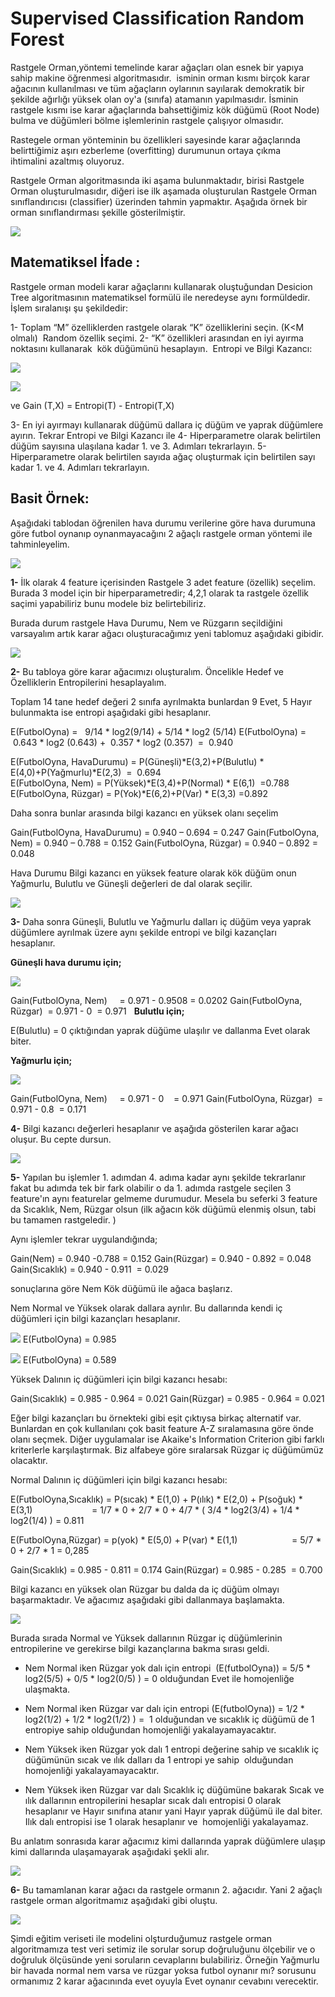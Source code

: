 # Supervised Classification Random Forest

Rastgele Orman,yöntemi temelinde karar ağaçları olan esnek bir yapıya sahip makine öğrenmesi algoritmasıdır. 
isminin orman kısmı birçok karar ağacının kullanılması ve tüm ağaçların oylarının sayılarak demokratik bir şekilde ağırlığı yüksek olan oy'a (sınıfa) atamanın yapılmasıdır.
İsminin rastgele kısmı ise karar ağaçlarında bahsettiğimiz kök düğümü (Root Node) bulma ve düğümleri bölme işlemlerinin rastgele çalışıyor olmasıdır. 

Rastegele orman yönteminin bu özellikleri sayesinde karar ağaçlarında belirttiğimiz aşırı ezberleme (overfitting) durumunun ortaya çıkma ihtimalini azaltmış oluyoruz.

Rastgele Orman algoritmasında iki aşama bulunmaktadır, birisi Rastgele Orman oluşturulmasıdır, diğeri ise ilk aşamada oluşturulan Rastgele Orman sınıflandırıcısı (classifier) üzerinden tahmin yapmaktır.
Aşağıda örnek bir orman sınıflandırması şekille gösterilmiştir.


![](../images/rf1.png)


## Matematiksel İfade :

Rastgele orman modeli karar ağaçlarını kullanarak oluştuğundan Desicion Tree algoritmasının matematiksel formülü ile neredeyse aynı formüldedir.  İşlem sıralanışı şu şekildedir:

1- Toplam “M” özelliklerden rastgele olarak “K” özelliklerini seçin. (K<M olmalı) 
Random özellik seçimi.
2- “K” özellikleri arasından en iyi ayırma noktasını kullanarak  kök düğümünü hesaplayın. 
Entropi ve Bilgi Kazancı: 

![](../images/rf2.png)

![](../images/rf3.png)

ve Gain (T,X) = Entropi(T) - Entropi(T,X)

3- En iyi ayırmayı kullanarak düğümü dallara iç düğüm ve yaprak düğümlere ayırın.
Tekrar Entropi ve Bilgi Kazancı ile
4- Hiperparametre olarak belirtilen düğüm sayısına ulaşılana kadar 1. ve 3. Adımları tekrarlayın.
5-  Hiperparametre olarak belirtilen  sayıda ağaç oluşturmak için belirtilen sayı kadar 1. ve 4. Adımları tekrarlayın.


## Basit Örnek:

Aşağıdaki tablodan öğrenilen hava durumu verilerine göre hava durumuna göre futbol oynanıp oynanmayacağını 2 ağaçlı rastgele orman yöntemi ile tahminleyelim.

![](../images/rf4.png)

**1-** İlk olarak 4 feature içerisinden Rastgele 3 adet feature (özellik) seçelim. Burada 3 model için bir hiperparametredir; 4,2,1 olarak ta rastgele özellik saçimi yapabiliriz bunu modele biz belirtebiliriz.

Burada durum rastgele Hava Durumu, Nem ve Rüzgarın seçildiğini varsayalım artık karar ağacı oluşturacağımız yeni tablomuz aşağıdaki gibidir.

![](../images/rf5.png)

**2-** Bu tabloya göre karar ağacımızı oluşturalım. Öncelikle Hedef ve Özelliklerin Entropilerini hesaplayalım.

Toplam 14 tane hedef değeri 2 sınıfa ayrılmakta bunlardan 9 Evet, 5 Hayır bulunmakta ise entropi aşağıdaki gibi hesaplanır.

E(FutbolOyna) =   9/14 * log2(9/14) + 5/14 * log2 (5/14)
E(FutbolOyna) =   0.643 * log2 (0.643) +  0.357 * log2 (0.357)  =  0.940   

E(FutbolOyna, HavaDurumu) = P(Güneşli)*E(3,2)+P(Bulutlu) * E(4,0)+P(Yağmurlu)*E(2,3)   =  0.694  
E(FutbolOyna, Nem) = P(Yüksek)*E(3,4)+P(Normal) * E(6,1)  =0.788   
E(FutbolOyna, Rüzgar) = P(Yok)*E(6,2)+P(Var) * E(3,3) =0.892 

Daha sonra bunlar arasında bilgi kazancı en yüksek olanı seçelim

Gain(FutbolOyna, HavaDurumu) = 0.940 – 0.694 = 0.247
Gain(FutbolOyna, Nem) = 0.940 – 0.788 = 0.152
Gain(FutbolOyna, Rüzgar) = 0.940 – 0.892 = 0.048

Hava Durumu Bilgi kazancı en yüksek feature olarak kök düğüm onun Yağmurlu, Bulutlu ve Güneşli değerleri de dal olarak seçilir.  

![](../images/rf6.png)

**3-** Daha sonra Güneşli, Bulutlu ve Yağmurlu dalları iç düğüm veya yaprak düğümlere ayrılmak üzere aynı şekilde entropi ve bilgi kazançları hesaplanır. 

**Güneşli hava durumu için;** 

![](../images/rf7.png)

Gain(FutbolOyna, Nem)     = 0.971 - 0.9508 = 0.0202
Gain(FutbolOyna, Rüzgar)  = 0.971 - 0  = 0.971
 
**Bulutlu için;**

E(Bulutlu) = 0 çıktığından yaprak düğüme ulaşılır ve dallanma Evet olarak biter.

**Yağmurlu için;**

![](../images/rf8.png)

Gain(FutbolOyna, Nem)     = 0.971 - 0    = 0.971
Gain(FutbolOyna, Rüzgar)  = 0.971 - 0.8  = 0.171

**4-** Bilgi kazancı değerleri hesaplanır ve aşağıda gösterilen karar ağacı oluşur. Bu cepte dursun.

![](../images/rf9.png)

**5-** Yapılan bu işlemler 1. adımdan 4. adıma kadar aynı şekilde tekrarlanır fakat bu adımda tek bir fark olabilir o da 1. adımda rastgele seçilen 3 feature'ın aynı featurelar gelmeme durumudur. Mesela bu seferki 3 feature da Sıcaklık, Nem, Rüzgar olsun (ilk ağacın kök düğümü elenmiş olsun, tabi bu tamamen rastgeledir. )

Aynı işlemler tekrar uygulandığında;

Gain(Nem) = 0.940 -0.788 = 0.152
Gain(Rüzgar) = 0.940 - 0.892 = 0.048
Gain(Sıcaklık) = 0.940 - 0.911  = 0.029

sonuçlarına göre Nem Kök düğümü ile ağaca başlarız.

Nem Normal ve Yüksek olarak dallara ayrılır. Bu dallarında kendi iç düğümleri için bilgi kazançları hesaplanır.

![](../images/rf10.png)
E(FutbolOyna) = 0.985

![](../images/rf11.png)
E(FutbolOyna) = 0.589


Yüksek Dalının iç düğümleri için bilgi kazancı hesabı:


Gain(Sıcaklık) = 0.985 - 0.964 = 0.021
Gain(Rüzgar) = 0.985 - 0.964 = 0.021

Eğer bilgi kazançları bu örnekteki gibi eşit çıktıysa birkaç alternatif var. Bunlardan en çok kullanılanı çok basit feature A-Z sıralamasına göre önde olanı seçmek. Diğer uygulamalar ise Akaike's Information Criterion gibi farklı kriterlerle karşılaştırmak.
Biz alfabeye göre sıralarsak Rüzgar iç düğümümüz olacaktır.

Normal Dalının iç düğümleri için bilgi kazancı hesabı:

E(FutbolOyna,Sıcaklık) = P(sıcak) * E(1,0) + P(ılık) * E(2,0) + P(soğuk) * E(3,1)
                       = 1/7 * 0 + 2/7 * 0 + 4/7 * ( 3/4 * log2(3/4) + 1/4 * log2(1/4) ) = 0.811

E(FutbolOyna,Rüzgar) = p(yok) * E(5,0) + P(var) * E(1,1)
                     = 5/7 * 0 + 2/7 * 1 = 0,285

Gain(Sıcaklık) = 0.985 - 0.811 = 0.174
Gain(Rüzgar) = 0.985 - 0.285  = 0.700

Bilgi kazancı en yüksek olan Rüzgar bu dalda da iç düğüm olmayı başarmaktadır. Ve ağacımız aşağıdaki gibi dallanmaya başlamakta.

![](../images/rf12.png)

Burada sırada Normal ve Yüksek dallarının Rüzgar iç düğümlerinin entropilerine ve gerekirse bilgi kazançlarına bakma sırası geldi.

- Nem Normal iken Rüzgar yok dalı için entropi  (E(futbolOyna)) = 5/5 * log2(5/5) + 0/5 * log2(0/5) ) = 0 olduğundan Evet ile homojenliğe ulaşmakta.
- Nem Normal iken Rüzgar var dalı için entropi  (E(futbolOyna)) = 1/2 * log2(1/2) + 1/2 * log2(1/2) ) =  1 olduğundan ve sıcaklık iç düğümü de 1 entropiye sahip olduğundan homojenliği yakalayamayacaktır.

- Nem Yüksek iken Rüzgar yok dalı 1 entropi değerine sahip ve sıcaklık iç düğümünün sıcak ve ılık dalları da 1 entropi ye sahip  olduğundan homojenliği yakalayamayacaktır.
- Nem Yüksek iken Rüzgar var dalı Sıcaklık iç düğümüne bakarak Sıcak ve ılık dallarının entropilerini hesaplar sıcak dalı entropisi 0 olarak hesaplanır ve Hayır sınıfına atanır yani Hayır yaprak düğümü ile dal biter. Ilık dalı entropisi ise 1 olarak hesaplanır ve   homojenliği yakalayamaz.

Bu anlatım sonrasıda karar ağacımız kimi dallarında yaprak düğümlere ulaşıp kimi dallarında ulaşamayarak aşağıdaki şekli alır.

![](../images/rf13.png)

**6-** Bu tamamlanan karar ağacı da rastgele ormanın 2. ağacıdır. Yani 2 ağaçlı rastgele orman algoritmamız aşağıdaki gibi oluştu.

![](../images/rf14.png)

Şimdi eğitim veriseti ile modelini olşturduğumuz rastgele orman algoritmamıza test veri setimiz ile sorular sorup doğruluğunu ölçebilir ve o doğruluk ölçüsünde yeni soruların cevaplarını bulabiliriz. Örneğin Yağmurlu bir havada normal nem varsa ve rüzgar yoksa futbol oynanır mı? sorusunu ormanımız 2 karar ağacınında evet oyuyla Evet oynanır cevabını verecektir.


